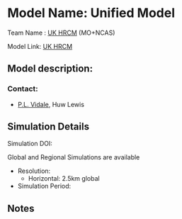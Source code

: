
# Model Name: Unified Model
Team Name : [UK HRCM](https://hrcm.ceda.ac.uk) (MO+NCAS)

Model Link: [UK HRCM](https://hrcm.ceda.ac.uk)


## Model description: 


### Contact:
- [P.L. Vidale](mailto:p.l.vidale@reading.ac.uk), Huw Lewis

## Simulation Details

Simulation DOI: 

Global and Regional Simulations are available

- Resolution: 
    - Horizontal: 2.5km global
- Simulation Period: 

## Notes

